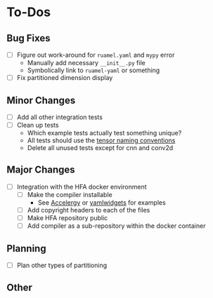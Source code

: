 # To-Dos

## Bug Fixes

- [ ] Figure out work-around for `ruamel.yaml` and `mypy` error
    - Manually add necessary `__init__.py` file
    - Symbolically link to `ruamel-yaml` or something
- [ ] Fix partitioned dimension display

## Minor Changes

- [ ] Add all other integration tests
- [ ] Clean up tests
    - Which example tests actually test something unique?
    - All tests should use the [tensor naming conventions](./tensor_naming.md)
    - Delete all unused tests except for cnn and conv2d

## Major Changes

- [ ] Integration with the HFA docker environment
    - [ ] Make the compiler installable
        - See [Accelergy](https://github.com/Accelergy-Project/accelergy) or
          [yamlwidgets](https://github.com/jsemer/yamlwidgets) for examples
    - [ ] Add copyright headers to each of the files
    - [ ] Make HFA repository public
    - [ ] Add compiler as a sub-repository within the docker container

## Planning

- [ ] Plan other types of partitioning

## Other

